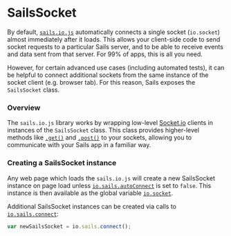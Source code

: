 # SailsSocket

By default, [`sails.io.js`](http://sailsjs.org/documentation/reference/web-sockets/socket-client) automatically connects a single socket (`io.socket`) almost immediately after it loads.  This allows your client-side code to send socket requests to a particular Sails server, and to be able to receive events and data sent from that server.  For 99% of apps, this is all you need.

However, for certain advanced use cases (including automated tests), it can be helpful to connect additional sockets from the same instance of the socket client (e.g. browser tab).  For this reason, Sails exposes the `SailsSocket` class.


### Overview

The `sails.io.js` library works by wrapping low-level [Socket.io](http://socket.io) clients in instances of the `SailsSocket` class.  This class provides higher-level methods like [`.get()`](http://sailsjs.org/documentation/reference/web-sockets/socket-client/io-socket-get) and [`.post()`](http://sailsjs.org/documentation/reference/web-sockets/socket-client/io-socket-post) to your sockets, allowing you to communicate with your Sails app in a familiar way.


### Creating a SailsSocket instance

Any web page which loads the `sails.io.js` will create a new SailsSocket instance on page load unless [`io.sails.autoConnect`](http://sailsjs.org/documentation/reference/web-sockets/socket-client/io-sails#?autoconnect) is set to `false`.  This instance is then available as the global variable [`io.socket`](http://sailsjs.org/documentation/reference/web-sockets/socket-client/io-socket).

Additional SailsSocket instances can be created via calls to [`io.sails.connect`](http://sailsjs.org/documentation/reference/web-sockets/socket-client/io-sails#?the-connect-method):

```javascript
var newSailsSocket = io.sails.connect();
```


<docmeta name="displayName" value="SailsSocket">
<docmeta name="pageType" value="class">
